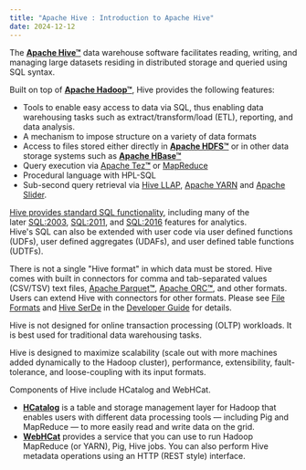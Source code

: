 ```yaml
---
title: "Apache Hive : Introduction to Apache Hive"
date: 2024-12-12
---
```


The **[Apache Hive™](http://hive.apache.org/)** data warehouse software facilitates reading, writing, and managing large datasets residing in distributed storage and queried using SQL syntax.  
  
Built on top of **[Apache Hadoop™](http://hadoop.apache.org/)**, Hive provides the following features:

* Tools to enable easy access to data via SQL, thus enabling data warehousing tasks such as extract/transform/load (ETL), reporting, and data analysis.
* A mechanism to impose structure on a variety of data formats
* Access to files stored either directly in **[Apache HDFS](http://hadoop.apache.org/docs/current/hadoop-project-dist/hadoop-hdfs/HdfsUserGuide.html)[™](http://hadoop.apache.org/)** or in other data storage systems such as **[Apache HBase](http://hbase.apache.org/)[™](http://hadoop.apache.org/)**
* Query execution via [Apache Tez](http://tez.apache.org/)**[™](http://hadoop.apache.org/)** or [MapReduce](http://hadoop.apache.org/docs/current/hadoop-mapreduce-client/hadoop-mapreduce-client-core/MapReduceTutorial.html)
* Procedural language with HPL-SQL
* Sub-second query retrieval via [Hive LLAP](https://cwiki.apache.org/confluence/display/Hive/LLAP), [Apache YARN](https://hadoop.apache.org/docs/r2.7.2/hadoop-yarn/hadoop-yarn-site/YARN.html) and [Apache Slider](https://slider.incubator.apache.org/).

[Hive provides standard SQL functionality](https://cwiki.apache.org/confluence/display/Hive/Apache+Hive+SQL+Conformance), including many of the later [SQL:2003](https://en.wikipedia.org/wiki/SQL:2003), [SQL:2011](https://en.wikipedia.org/wiki/SQL:2011), and [SQL:2016](https://en.wikipedia.org/wiki/SQL:2016) features for analytics.  
Hive's SQL can also be extended with user code via user defined functions (UDFs), user defined aggregates (UDAFs), and user defined table functions (UDTFs).

There is not a single "Hive format" in which data must be stored. Hive comes with built in connectors for comma and tab-separated values (CSV/TSV) text files, [Apache Parquet](http://parquet.apache.org/)**[™](http://hadoop.apache.org/)**, [Apache ORC](http://orc.apache.org/)**[™](http://hadoop.apache.org/)**, and other formats. Users can extend Hive with connectors for other formats. Please see [File Formats](https://cwiki.apache.org/confluence/display/Hive/DeveloperGuide#DeveloperGuide-FileFormats) and [Hive SerDe](https://cwiki.apache.org/confluence/display/Hive/DeveloperGuide#DeveloperGuide-HiveSerDe) in the [Developer Guide](https://cwiki.apache.org/confluence/display/Hive/DeveloperGuide) for details.

Hive is not designed for online transaction processing (OLTP) workloads. It is best used for traditional data warehousing tasks.

Hive is designed to maximize scalability (scale out with more machines added dynamically to the Hadoop cluster), performance, extensibility, fault-tolerance, and loose-coupling with its input formats.

Components of Hive include HCatalog and WebHCat.

* **[HCatalog](https://cwiki.apache.org/confluence/display/Hive/HCatalog)** is a table and storage management layer for Hadoop that enables users with different data processing tools — including Pig and MapReduce — to more easily read and write data on the grid.
* **[WebHCat](https://cwiki.apache.org/confluence/display/Hive/WebHCat)** provides a service that you can use to run Hadoop MapReduce (or YARN), Pig, Hive jobs. You can also perform Hive metadata operations using an HTTP (REST style) interface.

 

 

